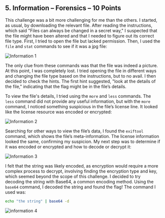 ## 5. Information – Forensics – 10 Points

This challenge was a bit more challenging for me than the others. I started, as usual, by downloading the relevant file. After reading the instructions, which said "Files can always be changed in a secret way," I suspected that the file might have been altered and that I needed to figure out its correct file type. First, I tried to open the file but lacked permission. Then, I used the `file` and `stat` commands to see if it was a jpg file:

![Information 1](https://github.com/yottam205/PicoCTF-Sloutions/assets/117525375/b75ded8e-be7f-4fda-ad6c-4c8daebddaa8)

The only clue from these commands was that the file was indeed a picture. At this point, I was completely lost. I tried opening the file in different ways and changing the file type based on the instructions, but to no avail. I then decided to check the hints. The first hint suggested, "look at the details of the file," indicating that the flag might be in the file’s details.

To view the file's details, I tried using the `more` and `less` commands. The `less` command did not provide any useful information, but with the `more` command, I noticed something suspicious in the file’s license line. It looked like the license resource was encoded or encrypted:

![Information 2](https://github.com/yottam205/PicoCTF-Sloutions/assets/117525375/43fc5c39-885e-4c73-b832-20b25a6f43d3)

Searching for other ways to view the file’s data, I found the `exiftool` command, which shows the file’s meta-information. The license information looked the same, confirming my suspicion. My next step was to determine if it was encoded or encrypted and how to decode or decrypt it:

![Information 3](https://github.com/yottam205/PicoCTF-Sloutions/assets/117525375/03978642-b62e-473d-b05b-57feffe36fa2)

I felt that the string was likely encoded, as encryption would require a more complex process to decrypt, involving finding the encryption type and key, which seemed beyond the scope of this challenge. I decided to try decoding the string with Base64, a common encoding method. Using the `base64` command, I decoded the string and found the flag! The command I used was:

```bash
echo "the string" | base64 -d
```

![information 4](https://github.com/yottam205/PicoCTF-Sloutions/assets/117525375/9d183d55-47d0-4e47-a000-2ad6357637cd)
